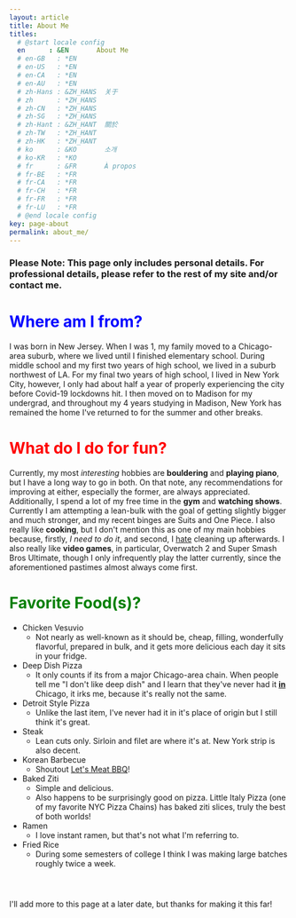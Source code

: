 ```yaml
---
layout: article
title: About Me
titles:
  # @start locale config
  en      : &EN       About Me
  # en-GB   : *EN
  # en-US   : *EN
  # en-CA   : *EN
  # en-AU   : *EN
  # zh-Hans : &ZH_HANS  关于
  # zh      : *ZH_HANS
  # zh-CN   : *ZH_HANS
  # zh-SG   : *ZH_HANS
  # zh-Hant : &ZH_HANT  關於
  # zh-TW   : *ZH_HANT
  # zh-HK   : *ZH_HANT
  # ko      : &KO       소개
  # ko-KR   : *KO
  # fr      : &FR       À propos
  # fr-BE   : *FR
  # fr-CA   : *FR
  # fr-CH   : *FR
  # fr-FR   : *FR
  # fr-LU   : *FR
  # @end locale config
key: page-about
permalink: about_me/
---
```


### Please Note: This page only includes personal details. For professional details, please refer to the rest of my site and/or contact me.

# <span style="color:blue"> Where am I from? </span>

I was born in New Jersey. When I was 1, my family moved to a Chicago-area suburb, where we lived until I finished elementary school. During middle school and my first two years of high school, we lived in a suburb northwest of LA. For my final two years of high school, I lived in New York City, however, I only had about half a year of properly experiencing the city before Covid-19 lockdowns hit. I then moved on to Madison for my undergrad, and throughout my 4 years studying in Madison, New York has remained the home I've returned to for the summer and other breaks.

# <span style="color:red"> What do I do for fun? </span>

Currently, my most *interesting* hobbies are **bouldering** and **playing piano**, but I have a long way to go in both. On that note, any recommendations for improving at either, especially the former, are always appreciated. Additionally, I spend a lot of my free time in the **gym** and **watching shows**. Currently I am attempting a lean-bulk with the goal of getting slightly bigger and much stronger, and my recent binges are Suits and One Piece. I also really like **cooking**, but I don't mention this as one of my main hobbies because, firstly, *I need to do it*, and second, I <u>hate</u> cleaning up afterwards. I also really like **video games**, in particular, Overwatch 2 and Super Smash Bros Ultimate, though I only infrequently play the latter currently, since the aforementioned pastimes almost always come first.

# <span style="color:green"> Favorite Food(s)? </span>

* Chicken Vesuvio
  * Not nearly as well-known as it should be, cheap, filling, wonderfully flavorful, prepared in bulk, and it gets more delicious each day it sits in your fridge.
* Deep Dish Pizza
  * It only counts if its from a major Chicago-area chain. When people tell me "I don't like deep dish" and I learn that they've never had it **<u>in</u>** Chicago, it irks me, because it's really not the same.
* Detroit Style Pizza
  * Unlike the last item, I've never had it in it's place of origin but I still think it's great.
* Steak
  * Lean cuts only. Sirloin and filet are where it's at. New York strip is also decent.
* Korean Barbecue
  * Shoutout [Let's Meat BBQ](https://www.letsmeatnyc.com/menu/)!
* Baked Ziti
  * Simple and delicious.
  * Also happens to be surprisingly good on pizza. Little Italy Pizza (one of my favorite NYC Pizza Chains) has baked ziti slices, truly the best of both worlds!
* Ramen
  * I love instant ramen, but that's not what I'm referring to.
* Fried Rice
  * During some semesters of college I think I was making large batches roughly twice a week.

<div style="height: 2em;"></div>

I'll add more to this page at a later date, but thanks for making it this far!